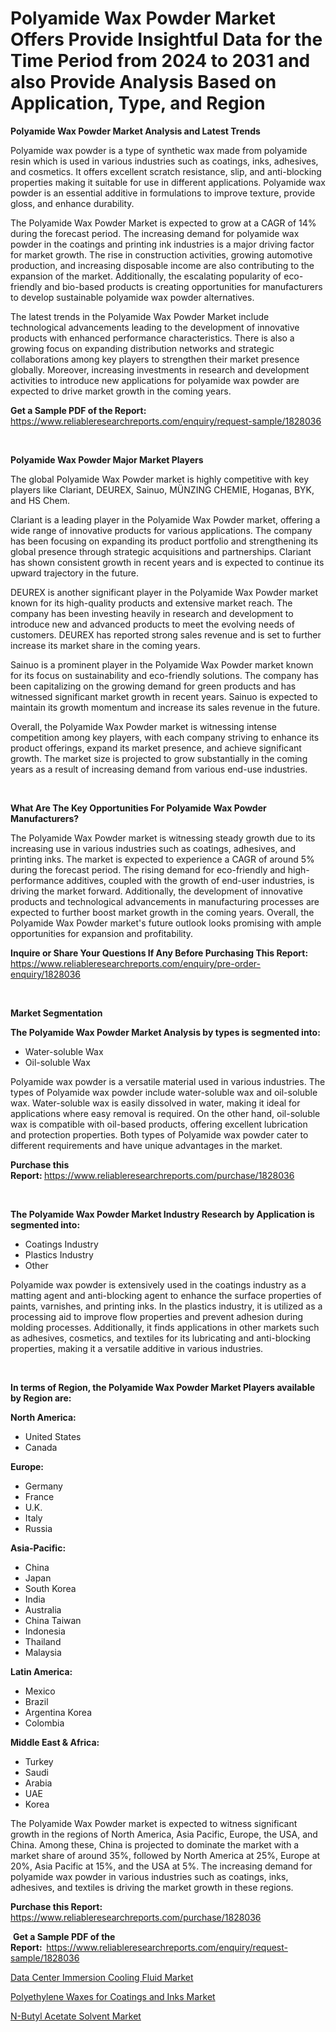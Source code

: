 <p><h1>Polyamide Wax Powder Market Offers Provide Insightful Data for the Time Period from 2024 to 2031 and also Provide Analysis Based on Application, Type, and Region</h1></p><p><strong>Polyamide Wax Powder Market Analysis and Latest Trends</strong></p>
<p><p>Polyamide wax powder is a type of synthetic wax made from polyamide resin which is used in various industries such as coatings, inks, adhesives, and cosmetics. It offers excellent scratch resistance, slip, and anti-blocking properties making it suitable for use in different applications. Polyamide wax powder is an essential additive in formulations to improve texture, provide gloss, and enhance durability.</p><p>The Polyamide Wax Powder Market is expected to grow at a CAGR of 14% during the forecast period. The increasing demand for polyamide wax powder in the coatings and printing ink industries is a major driving factor for market growth. The rise in construction activities, growing automotive production, and increasing disposable income are also contributing to the expansion of the market. Additionally, the escalating popularity of eco-friendly and bio-based products is creating opportunities for manufacturers to develop sustainable polyamide wax powder alternatives.</p><p>The latest trends in the Polyamide Wax Powder Market include technological advancements leading to the development of innovative products with enhanced performance characteristics. There is also a growing focus on expanding distribution networks and strategic collaborations among key players to strengthen their market presence globally. Moreover, increasing investments in research and development activities to introduce new applications for polyamide wax powder are expected to drive market growth in the coming years.</p></p>
<p><strong>Get a Sample PDF of the Report:&nbsp;</strong> <a href="https://www.reliableresearchreports.com/enquiry/request-sample/1828036">https://www.reliableresearchreports.com/enquiry/request-sample/1828036</a></p>
<p>&nbsp;</p>
<p><strong>Polyamide Wax Powder Major Market Players</strong></p>
<p><p>The global Polyamide Wax Powder market is highly competitive with key players like Clariant, DEUREX, Sainuo, MÜNZING CHEMIE, Hoganas, BYK, and HS Chem.</p><p>Clariant is a leading player in the Polyamide Wax Powder market, offering a wide range of innovative products for various applications. The company has been focusing on expanding its product portfolio and strengthening its global presence through strategic acquisitions and partnerships. Clariant has shown consistent growth in recent years and is expected to continue its upward trajectory in the future.</p><p>DEUREX is another significant player in the Polyamide Wax Powder market known for its high-quality products and extensive market reach. The company has been investing heavily in research and development to introduce new and advanced products to meet the evolving needs of customers. DEUREX has reported strong sales revenue and is set to further increase its market share in the coming years.</p><p>Sainuo is a prominent player in the Polyamide Wax Powder market known for its focus on sustainability and eco-friendly solutions. The company has been capitalizing on the growing demand for green products and has witnessed significant market growth in recent years. Sainuo is expected to maintain its growth momentum and increase its sales revenue in the future.</p><p>Overall, the Polyamide Wax Powder market is witnessing intense competition among key players, with each company striving to enhance its product offerings, expand its market presence, and achieve significant growth. The market size is projected to grow substantially in the coming years as a result of increasing demand from various end-use industries.</p></p>
<p>&nbsp;</p>
<p><strong>What Are The Key Opportunities For Polyamide Wax Powder Manufacturers?</strong></p>
<p><p>The Polyamide Wax Powder market is witnessing steady growth due to its increasing use in various industries such as coatings, adhesives, and printing inks. The market is expected to experience a CAGR of around 5% during the forecast period. The rising demand for eco-friendly and high-performance additives, coupled with the growth of end-user industries, is driving the market forward. Additionally, the development of innovative products and technological advancements in manufacturing processes are expected to further boost market growth in the coming years. Overall, the Polyamide Wax Powder market's future outlook looks promising with ample opportunities for expansion and profitability.</p></p>
<p><strong>Inquire or Share Your Questions If Any Before Purchasing This Report:</strong> <a href="https://www.reliableresearchreports.com/enquiry/pre-order-enquiry/1828036">https://www.reliableresearchreports.com/enquiry/pre-order-enquiry/1828036</a></p>
<p>&nbsp;</p>
<p><strong>Market Segmentation</strong></p>
<p><strong>The Polyamide Wax Powder Market Analysis by types is segmented into:</strong></p>
<p><ul><li>Water-soluble Wax</li><li>Oil-soluble Wax</li></ul></p>
<p><p>Polyamide wax powder is a versatile material used in various industries. The types of Polyamide wax powder include water-soluble wax and oil-soluble wax. Water-soluble wax is easily dissolved in water, making it ideal for applications where easy removal is required. On the other hand, oil-soluble wax is compatible with oil-based products, offering excellent lubrication and protection properties. Both types of Polyamide wax powder cater to different requirements and have unique advantages in the market.</p></p>
<p><strong>Purchase this Report:&nbsp;</strong><a href="https://www.reliableresearchreports.com/purchase/1828036">https://www.reliableresearchreports.com/purchase/1828036</a></p>
<p>&nbsp;</p>
<p><strong>The Polyamide Wax Powder Market Industry Research by Application is segmented into:</strong></p>
<p><ul><li>Coatings Industry</li><li>Plastics Industry</li><li>Other</li></ul></p>
<p><p>Polyamide wax powder is extensively used in the coatings industry as a matting agent and anti-blocking agent to enhance the surface properties of paints, varnishes, and printing inks. In the plastics industry, it is utilized as a processing aid to improve flow properties and prevent adhesion during molding processes. Additionally, it finds applications in other markets such as adhesives, cosmetics, and textiles for its lubricating and anti-blocking properties, making it a versatile additive in various industries.</p></p>
<p>&nbsp;</p>
<p><strong>In terms of Region, the Polyamide Wax Powder Market Players available by Region are:</strong></p>
<p>
    <p> <strong> North America: </strong>
        <ul>
            <li>United States</li>
            <li>Canada</li>
        </ul>
        </p> 
    <p> <strong> Europe: </strong>
        <ul>
            <li>Germany</li>
            <li>France</li>
            <li>U.K.</li>
            <li>Italy</li>
            <li>Russia</li>
        </ul>
        </p> 
    <p> <strong> Asia-Pacific: </strong>
        <ul>
            <li>China</li>
            <li>Japan</li>
            <li>South Korea</li>
            <li>India</li>
            <li>Australia</li>
            <li>China Taiwan</li>
            <li>Indonesia</li>
            <li>Thailand</li>
            <li>Malaysia</li>
        </ul>
        </p> 
    <p> <strong> Latin America: </strong>
        <ul>
            <li>Mexico</li>
            <li>Brazil</li>
            <li>Argentina Korea</li>
            <li>Colombia</li>
        </ul>
        </p> 
    <p> <strong> Middle East & Africa: </strong>
        <ul>
            <li>Turkey</li>
            <li>Saudi</li>
            <li>Arabia</li>
            <li>UAE</li>
            <li>Korea</li>
        </ul>
    </p>
    </p>
<p><p>The Polyamide Wax Powder market is expected to witness significant growth in the regions of North America, Asia Pacific, Europe, the USA, and China. Among these, China is projected to dominate the market with a market share of around 35%, followed by North America at 25%, Europe at 20%, Asia Pacific at 15%, and the USA at 5%. The increasing demand for polyamide wax powder in various industries such as coatings, inks, adhesives, and textiles is driving the market growth in these regions.</p></p>
<p><strong>Purchase this Report: </strong><a href="https://www.reliableresearchreports.com/purchase/1828036">https://www.reliableresearchreports.com/purchase/1828036</a></p>
<p>&nbsp;<strong>Get a Sample PDF of the Report:&nbsp;&nbsp;</strong><a href="https://www.reliableresearchreports.com/enquiry/request-sample/1828036">https://www.reliableresearchreports.com/enquiry/request-sample/1828036</a></p>
<p><strong></strong></p>
<p><p><a href="https://github.com/jaidynmorantestelletmjzya/Market-Research-Report-List-1/blob/main/data-center-immersion-cooling-fluid-market.md">Data Center Immersion Cooling Fluid Market</a></p><p><a href="https://github.com/ruddyyedelwadw/Market-Research-Report-List-1/blob/main/polyethylene-waxes-for-coatings-and-inks-market.md">Polyethylene Waxes for Coatings and Inks Market</a></p><p><a href="https://github.com/juniordelafrance/Market-Research-Report-List-2/blob/main/n-butyl-acetate-solvent-market.md">N-Butyl Acetate Solvent Market</a></p></p>